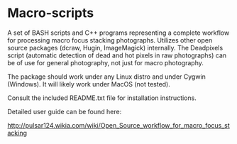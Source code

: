 # Macro-scripts
A set of BASH scripts and C++ programs representing a complete workflow for processing macro focus stacking photographs. Utilizes other open source packages (dcraw, Hugin, ImageMagick) internally. The Deadpixels script (automatic detection of dead and hot pixels in raw photographs) can be of use for general photography, not just for macro photography.

The package should work under any Linux distro and under Cygwin (Windows). It will likely work under MacOS (not tested).

Consult the included README.txt file for installation instructions.

Detailed user guide can be found here:

http://pulsar124.wikia.com/wiki/Open_Source_workflow_for_macro_focus_stacking
